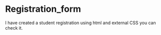 # Registration_form
I have created a student registration  using html and external CSS you can check it. 

